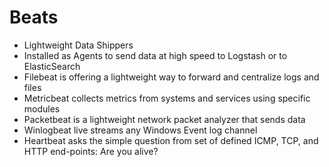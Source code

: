 # Beats

* Lightweight Data Shippers
* Installed as Agents to send data at high speed to Logstash or to ElasticSearch
* Filebeat is offering a lightweight way to forward and centralize logs and files
* Metricbeat collects metrics from systems and services using specific modules
* Packetbeat is a lightweight network packet analyzer that sends data
* Winlogbeat live streams any Windows Event log channel
* Heartbeat asks the simple question from set of defined ICMP, TCP, and HTTP end-points: Are you alive?